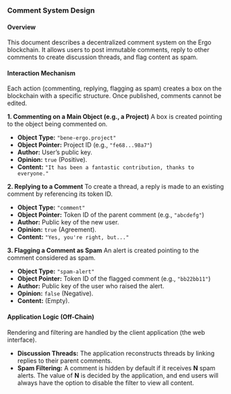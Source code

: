 ### **Comment System Design**

#### **Overview**

This document describes a decentralized comment system on the Ergo blockchain. It allows users to post immutable comments, reply to other comments to create discussion threads, and flag content as spam.

#### **Interaction Mechanism**

Each action (commenting, replying, flagging as spam) creates a box on the blockchain with a specific structure. Once published, comments cannot be edited.

**1. Commenting on a Main Object (e.g., a Project)**
A box is created pointing to the object being commented on.

* **Object Type:** `"bene-ergo.project"`
* **Object Pointer:** Project ID (e.g., `"fe68...98a7"`)
* **Author:** User’s public key.
* **Opinion:** `true` (Positive).
* **Content:** `"It has been a fantastic contribution, thanks to everyone."`

**2. Replying to a Comment**
To create a thread, a reply is made to an existing comment by referencing its token ID.

* **Object Type:** `"comment"`
* **Object Pointer:** Token ID of the parent comment (e.g., `"abcdefg"`)
* **Author:** Public key of the new user.
* **Opinion:** `true` (Agreement).
* **Content:** `"Yes, you're right, but..."`

**3. Flagging a Comment as Spam**
An alert is created pointing to the comment considered as spam.

* **Object Type:** `"spam-alert"`
* **Object Pointer:** Token ID of the flagged comment (e.g., `"bb22bb11"`)
* **Author:** Public key of the user who raised the alert.
* **Opinion:** `false` (Negative).
* **Content:** (Empty).

#### **Application Logic (Off-Chain)**

Rendering and filtering are handled by the client application (the web interface).

* **Discussion Threads:** The application reconstructs threads by linking replies to their parent comments.
* **Spam Filtering:** A comment is hidden by default if it receives **N** spam alerts. The value of **N** is decided by the application, and end users will always have the option to disable the filter to view all content.
